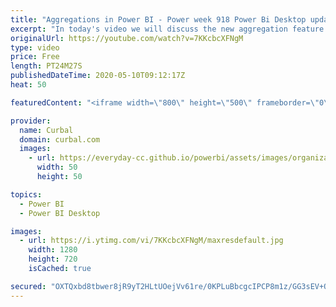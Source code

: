 ```yaml
---
title: "Aggregations in Power BI - Power week 918 Power Bi Desktop update"
excerpt: "In today's video we will discuss the new aggregation feature released by the Power BI team in the Power BI Desktop update of September 2018.  You will probably want to watch the following related videos too:  Dual Storage: https://www.youtube.com/watch?v=7TC8H6duEiU  Many to Many: https://www.youtube.com/watch?v=NdrrjkvH2zo"
originalUrl: https://youtube.com/watch?v=7KKcbcXFNgM
type: video
price: Free
length: PT24M27S
publishedDateTime: 2020-05-10T09:12:17Z
heat: 50

featuredContent: "<iframe width=\"800\" height=\"500\" frameborder=\"0\" src=\"https://www.youtube.com/embed/7KKcbcXFNgM\" allow=\"accelerometer; autoplay; encrypted-media; gyroscope; picture-in-picture\" allowfullscreen></iframe>"

provider:
  name: Curbal
  domain: curbal.com
  images:
    - url: https://everyday-cc.github.io/powerbi/assets/images/organizations/curbal.com-50x50.jpg
      width: 50
      height: 50

topics:
  - Power BI
  - Power BI Desktop

images:
  - url: https://i.ytimg.com/vi/7KKcbcXFNgM/maxresdefault.jpg
    width: 1280
    height: 720
    isCached: true

secured: "OXTQxbd8tbwer8jR9yT2HLtUOejVv61re/0KPLuBbcgcIPCP8m1z/GG3sEV+Ohiav+1q6Wk+r2/9sH43aQe3fPmLeSWcDbv2udzhAorDv38Qv3RuL5NwVcMT7CnKlZWbj/is3Qho759I0f08AjDcevjd0q2jAhjqG3HQxqH71IAV0ZQ4YD22INp3N6RpclVRM/rD2IE3rHpGz0k5lnC570275rMI0Ea/mHzxDoBCv6049tyq3pGF/kaMH17TYDl5UsmDUE2ds2mKyLybdyob46R3p5vMN5T6z4eVnqBaTJP63yOilEncsYGKsiMiPE0p05XRBz8hOtOQIpC8kEiR6xixlYJAxczYq+Bv7C0MFLrVK+VnBqymw1iZU6BZ/67KPAd9+Qb9Id0huHLD91L3k0IA1JsPUFr2vIfrE3ueIXc=;7+1bw7AuiCeb6zkaW9+eXg=="
---
```



